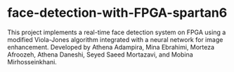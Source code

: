 # face-detection-with-FPGA-spartan6
This project implements a real-time face detection system on FPGA using a modified Viola-Jones algorithm integrated with a neural network for image enhancement. Developed by Athena Adampira, Mina Ebrahimi, Morteza Afroozeh, Athena Daneshi, Seyed Saeed Mortazavi, and Mobina Mirhosseinkhani.
